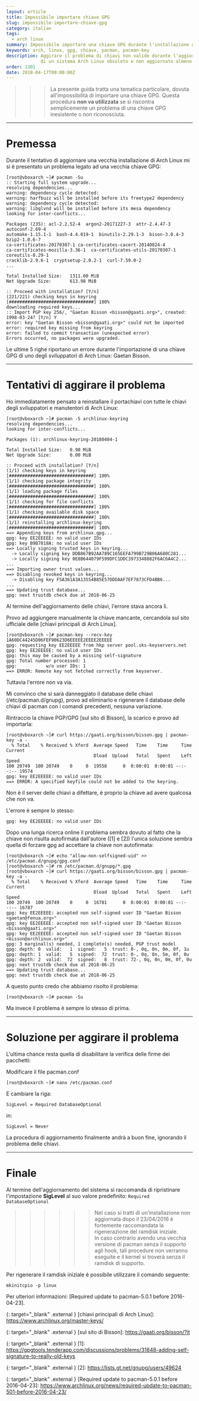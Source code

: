 ```yaml
---
layout: article
title: Impossibile importare chiave GPG
slug: impossibile-importare-chiave-gpg
category: italian
tags:
  - arch linux
summary: Impossibile importare una chiave GPG durante l'installazione degli aggiornamenti
keywords: arch, linux, gpg, chiave, pacman, pacman-key
description: Aggirare il problema di chiavi non valide durante l'aggiornamento
             di un sistema Arch Linux obsoleto e non aggiornato almeno dal 2016.
order: 1301
date: 2018-04-17T00:00:00Z
---
```


>>> La presente guida tratta una tematica particolare, dovuta all'impossibilità
di importare una chiave GPG. Questa procedura **non va utilizzata** se si
riscontra semplicemente un problema di una chiave GPG inesistente o non
riconosciuta.

----
# Premessa

Durante il tentativo di aggiornare una vecchia installazione di Arch Linux mi si
è presentato un problema legato ad una vecchia chiave GPG:

    [root@vboxarch ~]# pacman -Su
    :: Starting full system upgrade...
    resolving dependencies...
    warning: dependency cycle detected:
    warning: harfbuzz will be installed before its freetype2 dependency
    warning: dependency cycle detected:
    warning: libglvnd will be installed before its mesa dependency
    looking for inter-conflicts...
    
    Packages (235): acl-2.2.52-4  argon2-20171227-3  attr-2.4.47-3  autoconf-2.69-4
    automake-1.15.1-1  bash-4.4.019-1  binutils-2.29.1-3  bison-3.0.4-3  bzip2-1.0.6-7
    ca-certificates-20170307-1 ca-certificates-cacert-20140824-4
    ca-certificates-mozilla-3.36-1  ca-certificates-utils-20170307-1  coreutils-8.29-1
    cracklib-2.9.6-1  cryptsetup-2.0.2-1  curl-7.59.0-2
    ...

    Total Installed Size:   1311.00 MiB
    Net Upgrade Size:       613.98 MiB

    :: Proceed with installation? [Y/n] 
    (221/221) checking keys in keyring                           [################################] 100%
    downloading required keys...
    :: Import PGP key 256/, "Gaetan Bisson <bisson@gaati.org>", created: 1998-03-24? [Y/n] Y
    error: key "Gaetan Bisson <bisson@gaati.org>" could not be imported
    error: required key missing from keyring
    error: failed to commit transaction (unexpected error)
    Errors occurred, no packages were upgraded.

Le ultime 5 righe riportano un errore durante l'importazione di una chiave GPG
di uno degli sviluppatori di Arch Linux: Gaetan Bisson.

----
# Tentativi di aggirare il problema

Ho immediatamente pensato a reinstallare il portachiavi con tutte le chiavi
degli sviluppatori e manutentori di Arch Linux:

    [root@vboxarch ~]# pacman -S archlinux-keyring
    resolving dependencies...
    looking for inter-conflicts...
    
    Packages (1): archlinux-keyring-20180404-1
    
    Total Installed Size:   0.90 MiB
    Net Upgrade Size:       0.00 MiB
    
    :: Proceed with installation? [Y/n] 
    (1/1) checking keys in keyring                               [################################] 100%
    (1/1) checking package integrity                             [################################] 100%
    (1/1) loading package files                                  [################################] 100%
    (1/1) checking for file conflicts                            [################################] 100%
    (1/1) checking available disk space                          [################################] 100%
    (1/1) reinstalling archlinux-keyring                         [################################] 100%
    ==> Appending keys from archlinux.gpg...
    gpg: key EE2EEEEE: no valid user IDs
    gpg: key B9B7018A: no valid user IDs
    ==> Locally signing trusted keys in keyring...
      -> Locally signing key DDB867B92AA789C165EEFA799B729B06A680C281...
      -> Locally signing key 0E8B644079F599DFC1DDC3973348882F6AC6A4C2...
    ...
    ==> Importing owner trust values...
    ==> Disabling revoked keys in keyring...
      -> Disabling key F5A361A3A13554B85E57DDDAAF7EF7873CFD4BB6...
    ...
    ==> Updating trust database...
    gpg: next trustdb check due at 2018-06-25

Al termine dell'aggiornamento delle chiavi, l'errore stava ancora lì.

Provo ad aggiungere manualmente la chiave mancante, cercandola sul sito ufficiale
delle [chiavi principali di Arch Linux].

    [root@vboxarch ~]# pacman-key --recv-key 1A60DC44245D06FEF90623D6EEEEE2EEEE2EEEEE
    gpg: requesting key EE2EEEEE from hkp server pool.sks-keyservers.net
    gpg: key EE2EEEEE: no valid user IDs
    gpg: this may be caused by a missing self-signature
    gpg: Total number processed: 1
    gpg:           w/o user IDs: 1
    ==> ERROR: Remote key not fetched correctly from keyserver.

Tuttavia l'errore non va via.

Mi convinco che si sarà danneggiato il database delle chiavi (/etc/pacman.d/gnupg),
provo ad eliminarlo e rigenerare il database delle chiavi di pacman con i comandi
precedenti, nessuna variazione.

Rintraccio la chiave PGP/GPG [sul sito di Bisson], la scarico e provo ad importarla:

    [root@vboxarch ~]# curl https://gaati.org/bisson/bisson.gpg | pacman-key -a -
      % Total    % Received % Xferd  Average Speed   Time    Time     Time  Current
                                     Dload  Upload   Total   Spent    Left  Speed
    100 20749  100 20749    0     0  19558      0  0:00:01  0:00:01 --:--:-- 19574
    gpg: key EE2EEEEE: no valid user IDs
    ==> ERROR: A specified keyfile could not be added to the keyring.

Non è il server delle chiavi a difettare, è proprio la chiave ad avere qualcosa
che non va.

L'errore è sempre lo stesso:

    gpg: key EE2EEEEE: no valid user IDs

Dopo una lunga ricerca online il problema sembra dovuto al fatto che la chiave
non risulta autofirmata dall'autore ([1] e [2]) l'unica soluzione sembra quella di
forzare gpg ad accettare la chiave non autofirmata:

    [root@vboxarch ~]# echo "allow-non-selfsigned-uid" >> /etc/pacman.d/gnupg/gpg.conf
    [root@vboxarch ~]# rm /etc/pacman.d/gnupg/*.gpg
    [root@vboxarch ~]# curl https://gaati.org/bisson/bisson.gpg | pacman-key -a -
      % Total    % Received % Xferd  Average Speed   Time    Time     Time  Current
                                     Dload  Upload   Total   Spent    Left  Speed
    100 20749  100 20749    0     0  16781      0  0:00:01  0:00:01 --:--:-- 16787
    gpg: key EE2EEEEE: accepted non self-signed user ID "Gaetan Bisson <gaetan@fenua.org>"
    gpg: key EE2EEEEE: accepted non self-signed user ID "Gaetan Bisson <bisson@gaati.org>"
    gpg: key EE2EEEEE: accepted non self-signed user ID "Gaetan Bisson <bisson@archlinux.org>"
    gpg: 3 marginal(s) needed, 1 complete(s) needed, PGP trust model
    gpg: depth: 0  valid:   1  signed:   5  trust: 0-, 0q, 0n, 0m, 0f, 1u
    gpg: depth: 1  valid:   5  signed:  72  trust: 0-, 0q, 0n, 5m, 0f, 0u
    gpg: depth: 2  valid:  72  signed:   8  trust: 72-, 0q, 0n, 0m, 0f, 0u
    gpg: next trustdb check due at 2018-06-25
    ==> Updating trust database...
    gpg: next trustdb check due at 2018-06-25

A questo punto credo che abbiamo risolto il problema:

    [root@vboxarch ~]# pacman -Su

Ma invece il problema è sempre lo stesso di prima.

----
# Soluzione per aggirare il problema

L'ultima chance resta quella di disabilitare la verifica delle firme dei pacchetti:

Modificare il file pacman.conf

    [root@vboxarch ~]# nano /etc/pacman.conf

E cambiare la riga:

    SigLevel = Required DatabaseOptional

in:

    SigLevel = Never

La procedura di aggiornamento finalmente andrà a buon fine, ignorando il problema
delle chiavi.

----
# Finale

Al termine dell'aggiornamento del sistema si raccomanda di ripristinare
l'impostazione **SigLevel** al suo valore predefinito:
```Required DatabaseOptional```

>>>>>> Nel caso si tratti di un'installazione non aggiornata dopo il 23/04/2016
è fortemente raccomandata la rigenerazione del ramdisk iniziale.  
In caso contrario avendo una vecchia versione di pacman senza il supporto agli
hook, tali procedure non verranno eseguite e il kernel si troverà senza il
ramdisk di supporto.  

Per rigenerare il ramdisk iniziale è possibile utilizzare il comando seguente:

    mkinitcpio -p linux

Per ulteriori informazioni: [Required update to pacman-5.0.1 before 2016-04-23].

{: target="_blank" .external }
[chiavi principali di Arch Linux]: https://www.archlinux.org/master-keys/

{: target="_blank" .external }
[sul sito di Bisson]: https://gaati.org/bisson/?it

{: target="_blank" .external }
[1]: https://gpgtools.tenderapp.com/discussions/problems/31848-adding-self-signature-to-really-old-keys

{: target="_blank" .external }
[2]: https://lists.gt.net/gnupg/users/49624

{: target="_blank" .external }
[Required update to pacman-5.0.1 before 2016-04-23]: <https://www.archlinux.org/news/required-update-to-pacman-501-before-2016-04-23/>
